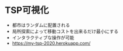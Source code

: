 # TSP可視化
- 都市はランダムに配置される
- 局所探索によって移動コストを出来るだけ最小にする
- インタラクティブな操作が可能
- https://my-tsp-2020.herokuapp.com/